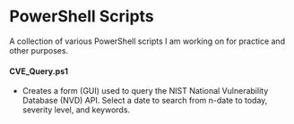 # PowerShell Scripts

A collection of various PowerShell scripts I am working on for practice and other purposes.

#### CVE_Query.ps1

- Creates a form (GUI) used to query the NIST National Vulnerability Database (NVD) API. Select a date to search from n-date to today, severity level, and keywords.
